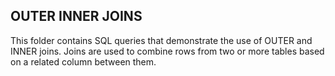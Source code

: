 ## OUTER INNER JOINS
This folder contains SQL queries that demonstrate the use of OUTER and INNER joins. Joins are used to combine rows from two or more tables based on a related column between them.
